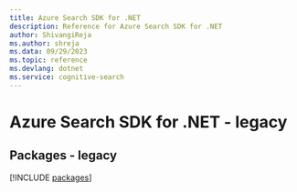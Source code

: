 ```yaml
---
title: Azure Search SDK for .NET
description: Reference for Azure Search SDK for .NET
author: ShivangiReja
ms.author: shreja
ms.data: 09/29/2023
ms.topic: reference
ms.devlang: dotnet
ms.service: cognitive-search
---
```

# Azure Search SDK for .NET - legacy
## Packages - legacy
[!INCLUDE [packages](search-index.md)]